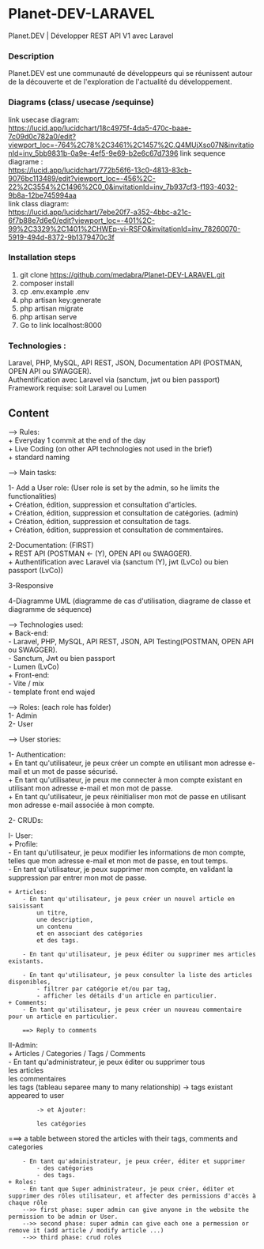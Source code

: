 # Planet-DEV-LARAVEL  
Planet.DEV | Développer REST API V1 avec Laravel  
### Description 
Planet.DEV est une communauté de développeurs qui se réunissent autour de la découverte et de l'exploration de l'actualité du développement. 

### Diagrams (class/ usecase /sequinse)  

link usecase diagram:  
https://lucid.app/lucidchart/18c4975f-4da5-470c-baae-7c09d0c782a0/edit?viewport_loc=-764%2C78%2C3461%2C1457%2C.Q4MUjXso07N&invitationId=inv_5bb9831b-0a9e-4ef5-9e69-b2e6c67d7396 
link sequence diagrame :  
https://lucid.app/lucidchart/772b56f6-13c0-4813-83cb-9076bc113489/edit?viewport_loc=-456%2C-22%2C3554%2C1496%2C0_0&invitationId=inv_7b937cf3-f193-4032-9b8a-12be745994aa  
link class diagram:   
https://lucid.app/lucidchart/7ebe20f7-a352-4bbc-a21c-6f7b88e7d6e0/edit?viewport_loc=-401%2C-99%2C3329%2C1401%2CHWEp-vi-RSFO&invitationId=inv_78260070-5919-494d-8372-9b1379470c3f  
### Installation steps 

1.  git clone https://github.com/medabra/Planet-DEV-LARAVEL.git   
2.  composer install   
3.  cp .env.example .env   
4.  php artisan key:generate    
5.  php artisan migrate  
6.  php artisan serve  
7. Go to link localhost:8000  

### Technologies :
Laravel, PHP, MySQL, API REST, JSON, Documentation API (POSTMAN, OPEN API ou SWAGGER).  
Authentification avec Laravel via (sanctum, jwt ou bien passport)  
Framework requise: soit Laravel ou Lumen   

## Content

--> Rules:  
	+ Everyday 1 commit at the end of the day  
	+ Live Coding (on other API technologies not used in the brief)  
	+ standard naming   

--> Main tasks:  

1- Add a User role: (User role is set by the admin, so he limits the functionalities)  
	+ Création, édition, suppression et consultation d'articles.  
	+ Création, édition, suppression et consultation de catégories. (admin)  
	+ Création, édition, suppression et consultation de tags.     
	+ Création, édition, suppression et consultation de commentaires.  

2-Documentation: (FIRST)  
	+ REST API (POSTMAN <- (Y), OPEN API ou SWAGGER).  
	+ Authentification avec Laravel via (sanctum (Y), jwt (LvCo) ou bien passport (LvCo))  

3-Responsive  

4-Diagramme UML (diagramme de cas d'utilisation, diagrame de classe et diagramme de séquence)  

--> Technologies used:  
	+ Back-end:  
		- Laravel, PHP, MySQL, API REST, JSON, API Testing(POSTMAN, OPEN API ou SWAGGER).  
		- Sanctum, Jwt ou bien passport  
		- Lumen (LvCo)  
	+ Front-end:  
		- Vite / mix  
		- template front end wajed  

--> Roles: (each role has folder)  
1- Admin  
2- User  

--> User stories:  

1- Authentication:  
	+ En tant qu'utilisateur, je peux créer un compte en utilisant mon adresse e-mail et un mot de passe sécurisé.  
	+ En tant qu'utilisateur, je peux me connecter à mon compte existant en utilisant mon adresse e-mail et mon mot de passe.  
	+ En tant qu'utilisateur, je peux réinitialiser mon mot de passe en utilisant mon adresse e-mail associée à mon compte.  

2- CRUDs:  

I- User:  
	+ Profile:  
		- En tant qu'utilisateur, je peux modifier les informations de mon compte, telles que mon adresse e-mail et mon mot de passe, en tout temps.  
		- En tant qu'utilisateur, je peux supprimer mon compte, en validant la suppression par entrer mon mot de passe.  
	
	+ Articles:  
		- En tant qu'utilisateur, je peux créer un nouvel article en saisissant   
			un titre,   
			une description,   
			un contenu   
			et en associant des catégories   
			et des tags.  

		- En tant qu'utilisateur, je peux éditer ou supprimer mes articles existants.  

		- En tant qu'utilisateur, je peux consulter la liste des articles disponibles,   
			- filtrer par catégorie et/ou par tag,   
			- afficher les détails d'un article en particulier.  
	+ Comments:
		- En tant qu'utilisateur, je peux créer un nouveau commentaire pour un article en particulier.  

		==> Reply to comments  

II-Admin:  
	+ Articles / Categories / Tags / Comments  
		- En tant qu'administrateur, je peux éditer ou supprimer tous  
			les articles  
			les commentaires  
			les tags (tableau separee many to many relationship) -> tags existant appeared to user   
			
			-> et Ajouter:  
			
			les catégories  

===> a table between stored the articles with their tags, comments and categories 	  
		
		- En tant qu'administrateur, je peux créer, éditer et supprimer   
			- des catégories   
			- des tags.  
	+ Roles:  
		- En tant que Super administrateur, je peux créer, éditer et supprimer des rôles utilisateur, et affecter des permissions d'accès à chaque rôle  
		-->> first phase: super admin can give anyone in the website the permission to be admin or User.  
		-->> second phase: super admin can give each one a permession or remove it (add article / modify article ...)  
		-->> third phase: crud roles  
